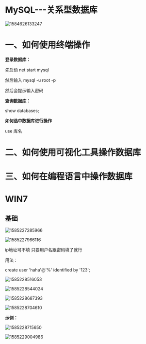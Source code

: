 # MySQL---关系型数据库

![1584626133247](C:\Users\Administrator\AppData\Roaming\Typora\typora-user-images\1584626133247.png)

# 一、如何使用终端操作

**登录数据库：**

先启动 net start mysql

然后输入 mysql -u root -p

然后会提示输入密码

**查询数据库：**

show databases;

**如何选中数据库进行操作**

use 库名







# 二、如何使用可视化工具操作数据库

# 三、如何在编程语言中操作数据库



# WIN7

## 基础

![1585227285966](C:\Users\Administrator\AppData\Roaming\Typora\typora-user-images\1585227285966.png)

![1585227966116](C:\Users\Administrator\AppData\Roaming\Typora\typora-user-images\1585227966116.png)

ip地址可不填 只要用户名跟密码填了就行

用法：

create user 'haha'@'%' identified by '123';

![1585228516053](C:\Users\Administrator\AppData\Roaming\Typora\typora-user-images\1585228516053.png)

![1585228544024](C:\Users\Administrator\AppData\Roaming\Typora\typora-user-images\1585228544024.png)

![1585228687393](C:\Users\Administrator\AppData\Roaming\Typora\typora-user-images\1585228687393.png)

![1585228704610](C:\Users\Administrator\AppData\Roaming\Typora\typora-user-images\1585228704610.png)

**示例：**

![1585228715650](C:\Users\Administrator\AppData\Roaming\Typora\typora-user-images\1585228715650.png)

![1585229004986](C:\Users\Administrator\AppData\Roaming\Typora\typora-user-images\1585229004986.png)

